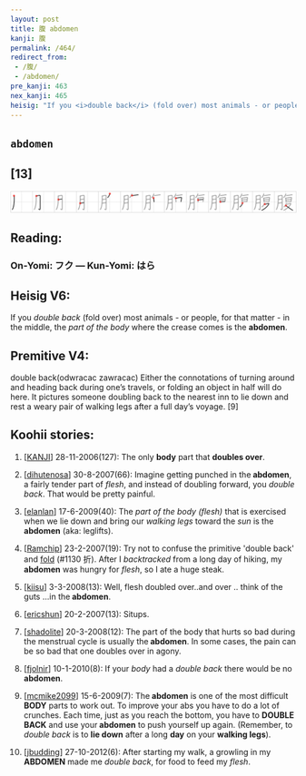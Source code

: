 ```yaml
---
layout: post
title: 腹 abdomen
kanji: 腹
permalink: /464/
redirect_from:
 - /腹/
 - /abdomen/
pre_kanji: 463
nex_kanji: 465
heisig: "If you <i>double back</i> (fold over) most animals - or people, for that matter - in the middle, the <i>part of the body</i> where the crease comes is the <b>abdomen</b>. double back(odwracac zawracac) Either the connotations of turning around and heading back during one’s travels, or folding an object in half will do here. It pictures someone doubling back to the nearest inn to lie down and rest a weary pair of walking legs after a full day’s voyage. [9]"
---
```


## `abdomen`

## [13]

<div class="stroke"><img src="../images/E885B9.png" /></div>

## Reading:

### On-Yomi: フク &mdash; Kun-Yomi: はら

## Heisig V6:

If you <i>double back</i> (fold over) most animals - or people, for that matter - in the middle, the <i>part of the body</i> where the crease comes is the <b>abdomen</b>.

## Premitive V4:

double back(odwracac zawracac) Either the connotations of turning around and heading back during one’s travels, or folding an object in half will do here. It pictures someone doubling back to the nearest inn to lie down and rest a weary pair of walking legs after a full day’s voyage. [9]

## Koohii stories:

1) [<a href="http://kanji.koohii.com/profile/KANJI">KANJI</a>] 28-11-2006(127): The only <strong>body</strong> part that <strong>doubles over</strong>.

2) [<a href="http://kanji.koohii.com/profile/dihutenosa">dihutenosa</a>] 30-8-2007(66): Imagine getting punched in the<strong> abdomen</strong>, a fairly tender part of <em>flesh</em>, and instead of doubling forward, you <em>double back</em>. That would be pretty painful.

3) [<a href="http://kanji.koohii.com/profile/elanlan">elanlan</a>] 17-6-2009(40): The <em>part of the body (flesh)</em> that is exercised when we lie down and bring our <em>walking legs</em> toward the <em>sun</em> is the<strong> abdomen</strong> (aka: leglifts).

4) [<a href="http://kanji.koohii.com/profile/Ramchip">Ramchip</a>] 23-2-2007(19): Try not to confuse the primitive &#039;double back&#039; and <a href="../1130">fold</a> (#1130 折). After I <em>backtracked</em> from a long day of hiking, my <strong>abdomen</strong> was hungry for <em>flesh</em>, so I ate a huge steak.

5) [<a href="http://kanji.koohii.com/profile/kiisu">kiisu</a>] 3-3-2008(13): Well, flesh doubled over..and over .. think of the guts ...in the<strong> abdomen</strong>.

6) [<a href="http://kanji.koohii.com/profile/ericshun">ericshun</a>] 20-2-2007(13): Situps.

7) [<a href="http://kanji.koohii.com/profile/shadolite">shadolite</a>] 20-3-2008(12): The part of the body that hurts so bad during the menstrual cycle is usually the<strong> abdomen</strong>. In some cases, the pain can be so bad that one doubles over in agony.

8) [<a href="http://kanji.koohii.com/profile/fjolnir">fjolnir</a>] 10-1-2010(8): If your <em>body</em> had a <em>double back</em> there would be no<strong> abdomen</strong>.

9) [<a href="http://kanji.koohii.com/profile/mcmike2099">mcmike2099</a>] 15-6-2009(7): The<strong> abdomen</strong> is one of the most difficult <strong>BODY</strong> parts to work out. To improve your abs you have to do a lot of crunches. Each time, just as you reach the bottom, you have to <strong>DOUBLE BACK</strong> and use your<strong> abdomen</strong> to push yourself up again. (Remember, to <em>double back</em> is to <strong>lie down</strong> after a long <strong>day</strong> on your <strong>walking legs</strong>).

10) [<a href="http://kanji.koohii.com/profile/jbudding">jbudding</a>] 27-10-2012(6): After starting my walk, a growling in my<strong> ABDOMEN</strong> made me <em>double back</em>, for food to feed my <em>flesh</em>.
